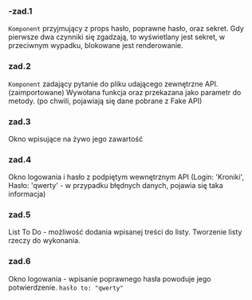 
### -zad.1 
`Komponent` przyjmujący z props hasło, poprawne hasło, oraz sekret. 
Gdy pierwsze dwa czynniki się zgadzają, to wyświetlany jest sekret, w przeciwnym wypadku, blokowane jest renderowanie.

### zad.2
`Komponent` zadający pytanie do pliku udającego zewnętrzne API. (zaimportowane)
Wywołana funkcja oraz przekazana jako parametr do metody.
(po chwili, pojawiają się dane pobrane z Fake API)

### zad.3
Okno wpisujące na żywo jego zawartość

### zad.4
Okno logowania i hasło z podpiętym wewnętrznym API (Login: 'Kroniki', Hasło: 'qwerty' - w przypadku błędnych danych,
pojawia się taka informacja)

### zad.5
List To Do - możliwość dodania wpisanej treści do listy. Tworzenie listy rzeczy do wykonania.

### zad.6
Okno logowania - wpisanie poprawnego hasła powoduje jego potwierdzenie.
`hasło to: "qwerty"`